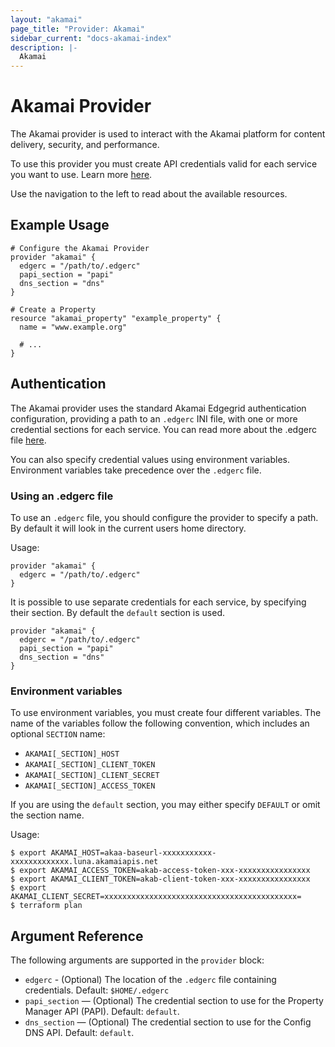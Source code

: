 ```yaml
---
layout: "akamai"
page_title: "Provider: Akamai"
sidebar_current: "docs-akamai-index"
description: |-
  Akamai
---
```


# Akamai Provider

The Akamai provider is used to interact with the Akamai platform for content
delivery, security, and performance.

To use this provider you must create API credentials valid for each service you want to
use. Learn more [here](https://developer.akamai.com/introduction/Prov_Creds.html).

Use the navigation to the left to read about the available resources.

## Example Usage

```hcl
# Configure the Akamai Provider
provider "akamai" {
  edgerc = "/path/to/.edgerc"
  papi_section = "papi"
  dns_section = "dns"
}

# Create a Property
resource "akamai_property" "example_property" {
  name = "www.example.org"

  # ...
}
```

## Authentication

The Akamai provider uses the standard Akamai Edgegrid authentication configuration,
providing a path to an `.edgerc` INI file, with one or more credential sections for each
service. You can read more about the .edgerc file [here](https://developer.akamai.com/introduction/Conf_Client.html#edgercformat).

You can also specify credential values using environment variables. Environment variables take precedence over the `.edgerc` file.

### Using an .edgerc file

To use an `.edgerc` file, you should configure the provider to specify a path. By
default it will look in the current users home directory.

Usage:

```hcl
provider "akamai" {
  edgerc = "/path/to/.edgerc"
}
```

It is possible to use separate credentials for each service, by specifying their section. By
default the `default` section is used.

```hcl
provider "akamai" {
  edgerc = "/path/to/.edgerc"
  papi_section = "papi"
  dns_section = "dns"
}
```

### Environment variables

To use environment variables, you must create four different variables. The name
of the variables follow the following convention, which includes an optional `SECTION` name:

- `AKAMAI[_SECTION]_HOST`
- `AKAMAI[_SECTION]_CLIENT_TOKEN`
- `AKAMAI[_SECTION]_CLIENT_SECRET`
- `AKAMAI[_SECTION]_ACCESS_TOKEN`

If you are using the `default` section, you may either specify `DEFAULT` or omit the section name.

Usage:

```
$ export AKAMAI_HOST=akaa-baseurl-xxxxxxxxxxx-xxxxxxxxxxxxx.luna.akamaiapis.net
$ export AKAMAI_ACCESS_TOKEN=akab-access-token-xxx-xxxxxxxxxxxxxxxx
$ export AKAMAI_CLIENT_TOKEN=akab-client-token-xxx-xxxxxxxxxxxxxxxx
$ export AKAMAI_CLIENT_SECRET=xxxxxxxxxxxxxxxxxxxxxxxxxxxxxxxxxxxxxxxxxxx=
$ terraform plan
```

## Argument Reference

The following arguments are supported in the `provider` block:

* `edgerc` - (Optional) The location of the `.edgerc` file containing credentials. Default: `$HOME/.edgerc`
* `papi_section` — (Optional) The credential section to use for the Property Manager API (PAPI). Default: `default`.
* `dns_section` — (Optional) The credential section to use for the Config DNS API. Default: `default`.
